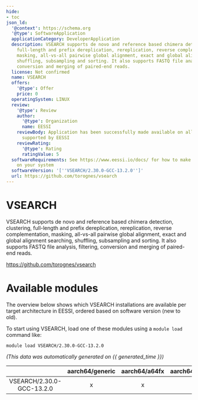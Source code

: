```yaml
---
hide:
- toc
json_ld:
  '@context': https://schema.org
  '@type': SoftwareApplication
  applicationCategory: DeveloperApplication
  description: VSEARCH supports de novo and reference based chimera detection, clustering,
    full-length and prefix dereplication, rereplication, reverse complementation,
    masking, all-vs-all pairwise global alignment, exact and global alignment searching,
    shuffling, subsampling and sorting. It also supports FASTQ file analysis, filtering,
    conversion and merging of paired-end reads.
  license: Not confirmed
  name: VSEARCH
  offers:
    '@type': Offer
    price: 0
  operatingSystem: LINUX
  review:
    '@type': Review
    author:
      '@type': Organization
      name: EESSI
    reviewBody: Application has been successfully made available on all architectures
      supported by EESSI
    reviewRating:
      '@type': Rating
      ratingValue: 5
  softwareRequirements: See https://www.eessi.io/docs/ for how to make EESSI available
    on your system
  softwareVersion: '[''VSEARCH/2.30.0-GCC-13.2.0'']'
  url: https://github.com/torognes/vsearch
---
```


VSEARCH
=======


VSEARCH supports de novo and reference based chimera detection, clustering, full-length and prefix dereplication, rereplication, reverse complementation, masking, all-vs-all pairwise global alignment, exact and global alignment searching, shuffling, subsampling and sorting. It also supports FASTQ file analysis, filtering, conversion and merging of paired-end reads.

https://github.com/torognes/vsearch
# Available modules


The overview below shows which VSEARCH installations are available per target architecture in EESSI, ordered based on software version (new to old).

To start using VSEARCH, load one of these modules using a `module load` command like:

```shell
module load VSEARCH/2.30.0-GCC-13.2.0
```

*(This data was automatically generated on {{ generated_time }})*

| |aarch64/generic|aarch64/a64fx|aarch64/neoverse_n1|aarch64/neoverse_v1|aarch64/nvidia/grace|x86_64/generic|x86_64/amd/zen2|x86_64/amd/zen3|x86_64/amd/zen4|x86_64/intel/cascadelake|x86_64/intel/haswell|x86_64/intel/icelake|x86_64/intel/sapphirerapids|x86_64/intel/skylake_avx512|
| :---: | :---: | :---: | :---: | :---: | :---: | :---: | :---: | :---: | :---: | :---: | :---: | :---: | :---: | :---: |
|VSEARCH/2.30.0-GCC-13.2.0|x|x|x|x|x|x|x|x|x|x|x|x|x|x|
